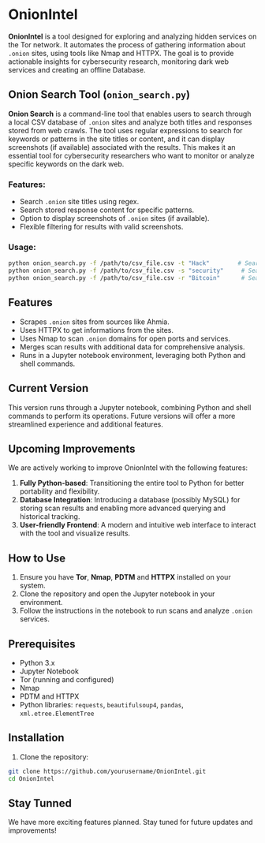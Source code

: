 # OnionIntel

**OnionIntel** is a tool designed for exploring and analyzing hidden services on the Tor network. It automates the process of gathering information about `.onion` sites, using tools like Nmap and HTTPX. The goal is to provide actionable insights for cybersecurity research, monitoring dark web services and creating an offline Database.

## Onion Search Tool (`onion_search.py`)

**Onion Search** is a command-line tool that enables users to search through a local CSV database of `.onion` sites and analyze both titles and responses stored from web crawls. The tool uses regular expressions to search for keywords or patterns in the site titles or content, and it can display screenshots (if available) associated with the results. This makes it an essential tool for cybersecurity researchers who want to monitor or analyze specific keywords on the dark web.

### Features:
- Search `.onion` site titles using regex.
- Search stored response content for specific patterns.
- Option to display screenshots of `.onion` sites (if available).
- Flexible filtering for results with valid screenshots.

### Usage:
```bash
python onion_search.py -f /path/to/csv_file.csv -t "Hack"        # Search for 'Hack' in titles
python onion_search.py -f /path/to/csv_file.csv -s "security"     # Search for 'security' in stored responses
python onion_search.py -f /path/to/csv_file.csv -r "Bitcoin"      # Search for 'Bitcoin' in both titles and responses
```

## Features
- Scrapes `.onion` sites from sources like Ahmia.
- Uses HTTPX to get informations from the sites. 
- Uses Nmap to scan `.onion` domains for open ports and services.
- Merges scan results with additional data for comprehensive analysis.
- Runs in a Jupyter notebook environment, leveraging both Python and shell commands.

## Current Version
This version runs through a Jupyter notebook, combining Python and shell commands to perform its operations. Future versions will offer a more streamlined experience and additional features.

## Upcoming Improvements
We are actively working to improve OnionIntel with the following features:
1. **Fully Python-based**: Transitioning the entire tool to Python for better portability and flexibility.
2. **Database Integration**: Introducing a database (possibly MySQL) for storing scan results and enabling more advanced querying and historical tracking.
3. **User-friendly Frontend**: A modern and intuitive web interface to interact with the tool and visualize results.

## How to Use
1. Ensure you have **Tor**, **Nmap**, **PDTM** and **HTTPX** installed on your system.
2. Clone the repository and open the Jupyter notebook in your environment.
3. Follow the instructions in the notebook to run scans and analyze `.onion` services.

## Prerequisites
- Python 3.x
- Jupyter Notebook
- Tor (running and configured)
- Nmap
- PDTM and HTTPX
- Python libraries: `requests`, `beautifulsoup4`, `pandas`, `xml.etree.ElementTree`

## Installation
1. Clone the repository:
```bash
git clone https://github.com/yourusername/OnionIntel.git
cd OnionIntel
```
## Stay Tunned

We have more exciting features planned. Stay tuned for future updates and improvements!



